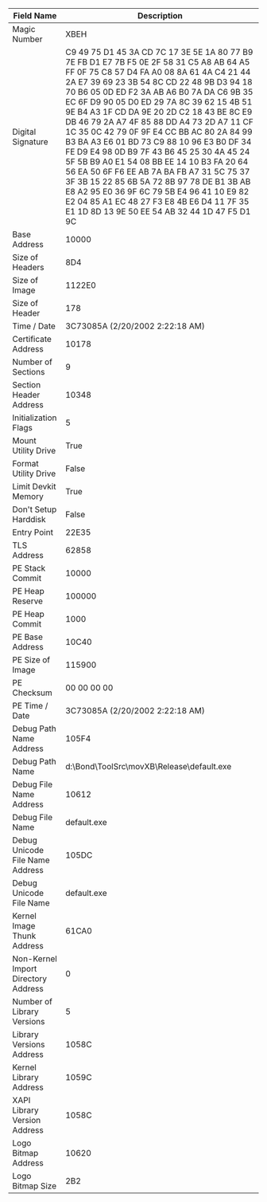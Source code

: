 | Field Name | Description |
|---|---|
| Magic Number | XBEH |
| Digital Signature | C9 49 75 D1 45 3A CD 7C 17 3E 5E 1A 80 77 B9 7E FB D1 E7 7B F5 0E 2F 58 31 C5 A8 AB 64 A5 FF 0F 75 C8 57 D4 FA A0 08 8A 61 4A C4 21 44 2A E7 39 69 23 3B 54 8C CD 22 48 9B D3 94 18 70 B6 05 0D ED F2 3A AB A6 B0 7A DA C6 9B 35 EC 6F D9 90 05 D0 ED 29 7A 8C 39 62 15 4B 51 9E B4 A3 1F CD DA 9E 20 2D C2 18 43 BE 8C E9 DB 46 79 2A A7 4F 85 88 DD A4 73 2D A7 11 CF 1C 35 0C 42 79 0F 9F E4 CC BB AC 80 2A 84 99 B3 BA A3 E6 01 BD 73 C9 88 10 96 E3 B0 DF 34 FE D9 E4 98 0D B9 7F 43 B6 45 25 30 4A 45 24 5F 5B B9 A0 E1 54 08 BB EE 14 10 B3 FA 20 64 56 EA 50 6F F6 EE AB 7A BA FB A7 31 5C 75 37 3F 3B 15 22 85 6B 5A 72 8B 97 78 DE B1 3B AB E8 A2 95 E0 36 9F 6C 79 5B E4 96 41 10 E9 82 E2 04 85 A1 EC 48 27 F3 E8 4B E6 D4 11 7F 35 E1 1D 8D 13 9E 50 EE 54 AB 32 44 1D 47 F5 D1 9C |
| Base Address | 10000 |
| Size of Headers | 8D4 |
| Size of Image | 1122E0 |
| Size of Header | 178 |
| Time / Date | 3C73085A (2/20/2002 2:22:18 AM) |
| Certificate Address | 10178 |
| Number of Sections | 9 |
| Section Header Address | 10348 |
| Initialization Flags | 5 |
| Mount Utility Drive | True |
| Format Utility Drive | False |
| Limit Devkit Memory | True |
| Don't Setup Harddisk | False |
| Entry Point | 22E35 |
| TLS Address | 62858 |
| PE Stack Commit | 10000 |
| PE Heap Reserve | 100000 |
| PE Heap Commit | 1000 |
| PE Base Address | 10C40 |
| PE Size of Image | 115900 |
| PE Checksum | 00 00 00 00 |
| PE Time / Date | 3C73085A (2/20/2002 2:22:18 AM) |
| Debug Path Name Address | 105F4 |
| Debug Path Name | d:\Bond\ToolSrc\movXB\Release\default.exe |
| Debug File Name Address | 10612 |
| Debug File Name | default.exe |
| Debug Unicode File Name Address | 105DC |
| Debug Unicode File Name | default.exe |
| Kernel Image Thunk Address | 61CA0 |
| Non-Kernel Import Directory Address | 0 |
| Number of Library Versions | 5 |
| Library Versions Address | 1058C |
| Kernel Library Address | 1059C |
| XAPI Library Version Address | 1058C |
| Logo Bitmap Address | 10620 |
| Logo Bitmap Size | 2B2 |
